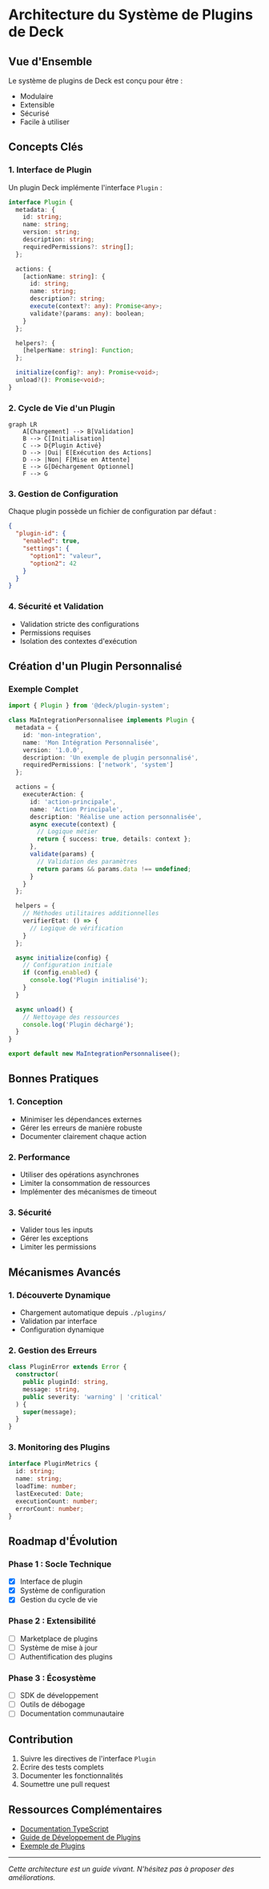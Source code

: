 # Architecture du Système de Plugins de Deck

## Vue d'Ensemble

Le système de plugins de Deck est conçu pour être :
- Modulaire
- Extensible
- Sécurisé
- Facile à utiliser

## Concepts Clés

### 1. Interface de Plugin

Un plugin Deck implémente l'interface `Plugin` :

```typescript
interface Plugin {
  metadata: {
    id: string;
    name: string;
    version: string;
    description: string;
    requiredPermissions?: string[];
  };

  actions: {
    [actionName: string]: {
      id: string;
      name: string;
      description?: string;
      execute(context?: any): Promise<any>;
      validate?(params: any): boolean;
    }
  };

  helpers?: {
    [helperName: string]: Function;
  };

  initialize(config?: any): Promise<void>;
  unload?(): Promise<void>;
}
```

### 2. Cycle de Vie d'un Plugin

```mermaid
graph LR
    A[Chargement] --> B[Validation]
    B --> C[Initialisation]
    C --> D{Plugin Activé}
    D --> |Oui| E[Exécution des Actions]
    D --> |Non| F[Mise en Attente]
    E --> G[Déchargement Optionnel]
    F --> G
```

### 3. Gestion de Configuration

Chaque plugin possède un fichier de configuration par défaut :

```json
{
  "plugin-id": {
    "enabled": true,
    "settings": {
      "option1": "valeur",
      "option2": 42
    }
  }
}
```

### 4. Sécurité et Validation

- Validation stricte des configurations
- Permissions requises
- Isolation des contextes d'exécution

## Création d'un Plugin Personnalisé

### Exemple Complet

```typescript
import { Plugin } from '@deck/plugin-system';

class MaIntegrationPersonnalisee implements Plugin {
  metadata = {
    id: 'mon-integration',
    name: 'Mon Intégration Personnalisée',
    version: '1.0.0',
    description: 'Un exemple de plugin personnalisé',
    requiredPermissions: ['network', 'system']
  };

  actions = {
    executerAction: {
      id: 'action-principale',
      name: 'Action Principale',
      description: 'Réalise une action personnalisée',
      async execute(context) {
        // Logique métier
        return { success: true, details: context };
      },
      validate(params) {
        // Validation des paramètres
        return params && params.data !== undefined;
      }
    }
  };

  helpers = {
    // Méthodes utilitaires additionnelles
    verifierEtat: () => {
      // Logique de vérification
    }
  };

  async initialize(config) {
    // Configuration initiale
    if (config.enabled) {
      console.log('Plugin initialisé');
    }
  }

  async unload() {
    // Nettoyage des ressources
    console.log('Plugin déchargé');
  }
}

export default new MaIntegrationPersonnalisee();
```

## Bonnes Pratiques

### 1. Conception
- Minimiser les dépendances externes
- Gérer les erreurs de manière robuste
- Documenter clairement chaque action

### 2. Performance
- Utiliser des opérations asynchrones
- Limiter la consommation de ressources
- Implémenter des mécanismes de timeout

### 3. Sécurité
- Valider tous les inputs
- Gérer les exceptions
- Limiter les permissions

## Mécanismes Avancés

### 1. Découverte Dynamique
- Chargement automatique depuis `./plugins/`
- Validation par interface
- Configuration dynamique

### 2. Gestion des Erreurs

```typescript
class PluginError extends Error {
  constructor(
    public pluginId: string, 
    message: string, 
    public severity: 'warning' | 'critical'
  ) {
    super(message);
  }
}
```

### 3. Monitoring des Plugins

```typescript
interface PluginMetrics {
  id: string;
  name: string;
  loadTime: number;
  lastExecuted: Date;
  executionCount: number;
  errorCount: number;
}
```

## Roadmap d'Évolution

### Phase 1 : Socle Technique
- [x] Interface de plugin
- [x] Système de configuration
- [x] Gestion du cycle de vie

### Phase 2 : Extensibilité
- [ ] Marketplace de plugins
- [ ] Système de mise à jour
- [ ] Authentification des plugins

### Phase 3 : Écosystème
- [ ] SDK de développement
- [ ] Outils de débogage
- [ ] Documentation communautaire

## Contribution

1. Suivre les directives de l'interface `Plugin`
2. Écrire des tests complets
3. Documenter les fonctionnalités
4. Soumettre une pull request

## Ressources Complémentaires

- [Documentation TypeScript](https://www.typescriptlang.org/)
- [Guide de Développement de Plugins](./PLUGIN_DEVELOPMENT.md)
- [Exemple de Plugins](../plugins/)

---

*Cette architecture est un guide vivant. N'hésitez pas à proposer des améliorations.*
